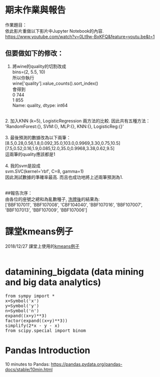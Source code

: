 # 期末作業與報告
作業題目：<br />
依此影片重做以下影片中Jupyter Notebook的內容.<br />
https://www.youtube.com/watch?v=0Lt9w-BxKFQ&feature=youtu.be&t=1 <br />
## 但要做如下的修改：<br />
1. 將wine的quality的切割改成<br />
bins=(2, 5.5, 10)<br />
所以你執行<br />
wine['quality'].value_counts().sort_index()<br />
會得到<br />
0    744<br />
1    855<br />
Name: quality, dtype: int64<br />
<br />
2. 加入KNN (k=5), LogisticRegression 兩方法的比較. 因此共有五種方法：<br />
'RandomForest:{}, SVM:{}, MLP:{}, KNN:{}, LogisticReg:{}'<br />
<br />
3. 最後預測的數據改為以下兩筆：<br />
[8.5,0.28,0.56,1.8,0.092,35.0,103.0,0.9969,3.30,0.75,10.5]<br />
[7.5,0.52,0.16,1.9,0.085,12.0,35.0,0.9968,3.38,0.62,9.5]<br />
這兩筆的quality應該都是1<br />
<br />
4. 我的svm是設成<br />
svm.SVC(kernel='rbf', C=8, gamma=1)<br />
因此測試數據的準確率最高. 而且也成功地將上述兩筆預測為1.<br />
<br />

##報告次序：<br />
由各位的座號之總和為亂數種子, <a href='presentation_order.ipynb'>洗牌後</a>的結果為:<br />
['BBF107011', 'BBF107008', 'CBF104040', 'BBF107016', 'BBF107007', 'BBF107013', 'BBF107009', 'BBF107006']<br />

# 課堂kmeans例子
2018/12/27 課堂上使用的<a href='kmeans-example.ipynb'>kmeans例子</a><br /><br />

# datamining_bigdata (data mining and big data analytics)
<pre>
from sympy import *
x=Symbol('x')
y=Symbol('y')
n=Symbol('n')
expand((x+y)**3)
factor(expand((x+y)**3))
simplify(2*x - y - x)
from scipy.special import binom
</pre>

# Pandas Introduction
10 minutes to Pandas: https://pandas.pydata.org/pandas-docs/stable/10min.html
